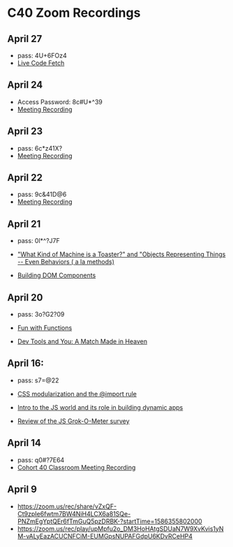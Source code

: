 # C40 Zoom Recordings

## April 27

- pass: 4U+6FOz4
- [Live Code Fetch](https://us02web.zoom.us/rec/share/__FudOut6z5Lb5Xi-EvxerIdRpXcX6a80CYW_qFYzRz2UT-mNATNqIyN0min8rpt)

## April 24

- Access Password: 8c#U\*^39
- [Meeting Recording](https://zoom.us/rec/share/2Y8yLLuh2mFJUrP16Xn6e7MbOZ-6eaa8gSRI-vUIxUmA1KM1BfpZOwHzNY3M1nth)

## April 23

- pass: 6c\*z41X?
- [Meeting Recording](https://zoom.us/rec/share/68ArE5rc6T1OTM_OuEP_ff8wM8e0T6a81yhP8qYLzBwbemB8JBWW8cX5YGTJFDNv)

## April 22

- pass: 9c&41D@6
- [Meeting Recording](https://zoom.us/rec/share/9dR7d7bop0FLTJ3TzlmYQJQ5PbjGeaa82nJL-6ELmkwrUAfuGlGK2j3rDHG0alJy)

## April 21

- pass: 0l\*^?J7F

- ["What Kind of Machine is a Toaster?" and "Objects Representing Things -- Even Behaviors ( a la methods)](https://zoom.us/rec/share/xutzKoPh2j5Labfg61_vXKBwTtu_X6a82ykY_fMFyktezdlGy0GGe5CSPDxtqxYl?startTime=1587477933000)

- [Building DOM Components](https://zoom.us/rec/share/xutzKoPh2j5Labfg61_vXKBwTtu_X6a82ykY_fMFyktezdlGy0GGe5CSPDxtqxYl?startTime=1587494125000)

## April 20

- pass: 3o?G2?09

- [Fun with Functions](https://zoom.us/rec/share/4cpHHqir7UZIQZHq4UXGCqR5HqX7T6a81yIc-PNcnUhkxT7PwKLL-fxvrEwxj1Md?startTime=1587392964000)

- [Dev Tools and You: A Match Made in Heaven](https://zoom.us/rec/share/4cpHHqir7UZIQZHq4UXGCqR5HqX7T6a81yIc-PNcnUhkxT7PwKLL-fxvrEwxj1Md?startTime=1587406074000)

## April 16:

- pass: s7=@2$2$

- [CSS modularization and the @import rule](https://zoom.us/rec/play/tccsf7ygr2g3GdXAtASDU6QsW9XpKvmsgHdI-fsKn0_hUnAKYFOuN7NBY7dTAW52omA9Gh529QB73U39?autoplay=true&startTime=1587053918000)

- [Intro to the JS world and its role in building dynamic apps](https://zoom.us/rec/play/7JV7c7-qqjI3S9yTtgSDC6J7W9S5L6msgyhIq6YNyEe2B3QFOgKmZLVDYOfE35P21ql8PDjz9u5TW0Ln?autoplay=true&startTime=1587068344000)
- [Review of the JS Grok-O-Meter survey](https://zoom.us/rec/play/7JV7c7-qqjI3S9yTtgSDC6J7W9S5L6msgyhIq6YNyEe2B3QFOgKmZLVDYOfE35P21ql8PDjz9u5TW0Ln?startTime=1587068344000)

## April 14

- pass: q0#?7E64
- [Cohort 40 Classroom Meeting Recording](https://zoom.us/rec/share/psgkHa3VxzJJGKvDw17VQJwPEpT_X6a81SNP_aEEyE9SYX3Z8WKxQu99kEC5EROK)

## April 9

- https://zoom.us/rec/share/vZxQF-Ct9zpIe6fwtm7BW4NiH4LCX6a81SQe-PNZmEgYptQEr6fTmGuQ5pzDRBK-?startTime=1586355802000
- https://zoom.us/rec/play/upMpfu2o_DM3HoHAtgSDUaN7W9XvKvis1yNM-vALyEazACUCNFCiM-EUMGpsNUPAFGdpU6KDvRCeHP4
